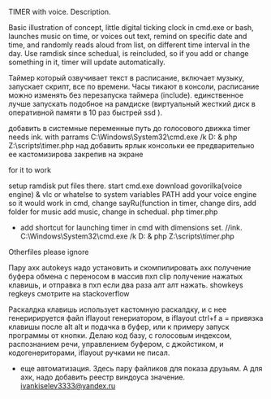 TIMER with voice. Description.


Basic illustration of concept, little digital ticking clock in cmd.exe or bash, launches music on time, or voices out text, remind on specific date and time, and 
randomly reads aloud from list, on different time interval in the day. Use ramdisk since schedual, is reincluded, so if you add or change something in it, timer will update automatically. 

Таймер который озвучивает текст в расписание, включает музыку, запускает скрипт, все по времени. Часы тикают в консоли, расписание можно изменять без перезапуска таймера (include). 
единственное лучше запускать подобное на рамдиске (виртуальный жесткий диск в оперативной памяти в 10 раз быстрей ssd ).


добавить в системные переменные путь до голосового движка 
timer needs ink. with parrams C:\Windows\System32\cmd.exe /k D: & php Z:\scripts\timer.php 
над добавить ярлык консольки ее предварительно ее кастомизирова закрепив на экране

for it to work

setup ramdisk put files there. 
start cmd.exe 
download govorilka(voice engine) & vlc or whatelse 
to system variables PATH add your voice engine so it would work in cmd, 
change sayRu(function in timer, change dirs, 
add folder for music add music, change in schedual.
php timer.php 
+ add shortcut for launching timer in cmd with dimensions set. //ink. C:\Windows\System32\cmd.exe /k D: & php Z:\scripts\timer.php 


Otherfiles please ignore 

Пару ахк 
autokeys надо установить и скомпилировать ахк 
получение буфера обмена с переносом в массив пхп clip
получение нажатых клавишь, и отправка в пхп если два раза алт алт нажать. showkeys regkeys  смотрите на stackoverflow 

Раскалдка клавишь использует кастомную раскалдку, и с нее генеририруется файл iflayout генериатором, в iflayout ctrl+f a = привязка клавишы после alt alt и подачка в буфер, или к примеру 
запуск программы от кнопки. Делаю код базу, с голосовым индексом, распознанием речи, управлением буфером, с джойстиком, и кодогенериторами, iflayout ручками не писал.
+ еще автоматизация. Здесь пару файликов для показа друзьям.
А для ахк, надо добавить реестр виндоуса значение. ivankiselev3333@yandex.ru



